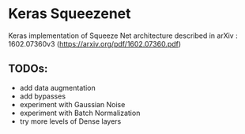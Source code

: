 # Keras Squeezenet
Keras implementation of Squeeze Net architecture described in arXiv : 1602.07360v3 (https://arxiv.org/pdf/1602.07360.pdf)

## TODOs:
* add data augmentation
* add bypasses
* experiment with Gaussian Noise
* experiment with Batch Normalization
* try more levels of Dense layers
